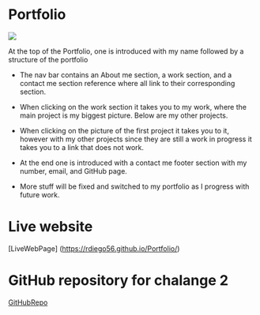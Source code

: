 # Portfolio

<img src= "Portfolio-pic">

At the top of the Portfolio, one is introduced with my name followed by a structure of the portfolio

* The nav bar contains an About me section, a work section, and a contact me section reference where all link to their corresponding section.

* When clicking on the work section it takes you to my work, where the main project is my biggest picture. Below are my other projects.

* When clicking on the picture of the first project it takes you to it, however with my other projects since they are still a work in progress it takes you to a link that does not work.

* At the end one is introduced with a contact me footer section with my number, email, and GitHub page. 

* More stuff will be fixed and switched to my portfolio as I progress with future work.

# Live website 
[LiveWebPage] (https://rdiego56.github.io/Portfolio/)

# GitHub repository for chalange 2
[GitHubRepo](https://github.com/rdiego56/Portfolio)




